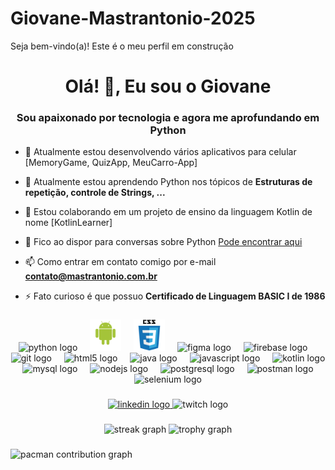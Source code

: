 # Giovane-Mastrantonio-2025
Seja bem-vindo(a)! Este é o meu perfil em construção


<h1 align="center">Olá! 👋, Eu sou o Giovane</h1>
<h3 align="center">Sou apaixonado por tecnologia e agora me aprofundando em Python</h3>


- 🔭 Atualmente estou desenvolvendo vários aplicativos para celular [MemoryGame, QuizApp, MeuCarro-App]

- 🌱 Atualmente estou aprendendo Python nos tópicos de **Estruturas de repetição, controle de Strings, ...**

- 👯 Estou colaborando em um projeto de ensino da linguagem Kotlin de nome [KotlinLearner]

- 🤝 Fico ao dispor para conversas sobre Python [Pode encontrar aqui](https://mastrantonio.com.br/)

- 📫 Como entrar em contato comigo por e-mail **contato@mastrantonio.com.br**

- ⚡ Fato curioso é que possuo **Certificado de Linguagem BASIC I de 1986**

###

<div align="center">
  <img src="https://skillicons.dev/icons?i=py" height="70" alt="python logo"  />
  <img width="12" />
  <img src="https://raw.githubusercontent.com/devicons/devicon/master/icons/android/android-original-wordmark.svg" alt="android" height="50"  />
  <img width="12" />
  <img src="https://raw.githubusercontent.com/devicons/devicon/master/icons/css3/css3-original-wordmark.svg" alt="css3" height="50"  />
  <img width="12" />

  <img src="https://skillicons.dev/icons?i=figma" height="70" alt="figma logo" />
  <img width="12" />

  <img src="https://skillicons.dev/icons?i=firebase" height="50" alt="firebase logo" />
  <img width="12" />

  <img src="https://skillicons.dev/icons?i=git" height="40" alt="git logo" />
  <img width="12" />

  <img src="https://skillicons.dev/icons?i=html" height="40" alt="html5 logo" />
  <img width="12" />

  <img src="https://skillicons.dev/icons?i=java" height="70" alt="java logo" />
  <img width="12" />

  <img src="https://skillicons.dev/icons?i=javascript" height="40" alt="javascript logo" />
  <img width="12" />

  <img src="https://skillicons.dev/icons?i=kotlin" height="50" alt="kotlin logo" />
  <img width="12" />

  <img src="https://skillicons.dev/icons?i=mysql" height="50" alt="mysql logo" />
  <img width="12" />

  <img src="https://skillicons.dev/icons?i=nodejs" height="50" alt="nodejs logo" />
  <img width="12" />

  <img src="https://skillicons.dev/icons?i=postgres" height="60" alt="postgresql logo" />
  <img width="12" />

  <img src="https://www.vectorlogo.zone/logos/getpostman/getpostman-icon.svg" height="40" alt="postman logo" />
  <img width="12" />

  <img src="https://raw.githubusercontent.com/detain/svg-logos/780f25886640cef088af994181646db2f6b1a3f8/svg/selenium-logo.svg" height="40" alt="selenium logo" />
  
</div>

###

<div align="center">
  <a href="https://www.linkedin.com/in/giovane-mastrantonio-ti" target="_blank" rel="noreferrer"> <img src="https://img.shields.io/static/v1?message=LinkedIn&logo=linkedin&label=&color=0077B5&logoColor=white&labelColor=&style=for-the-badge" height="25" alt="linkedin logo"  /> </a>

  <img src="https://img.shields.io/static/v1?message=Twitch&logo=twitch&label=&color=9146FF&logoColor=white&labelColor=&style=for-the-badge" height="25" alt="twitch logo"  />

</div>

###

<div align="center">
  <img src="https://streak-stats.demolab.com?user=giovane-mastrantonio&locale=en&mode=daily&theme=dracula&hide_border=false&border_radius=5&order=3" height="150" alt="streak graph"  />
  <img src="https://github-profile-trophy.vercel.app?username=giovane-mastrantonio&theme=dracula&column=-1&row=1&margin-w=8&margin-h=8&no-bg=false&no-frame=false&order=4" height="150" alt="trophy graph"  />
</div>

###

<picture>
  <source media="(prefers-color-scheme: dark)" srcset="https://raw.githubusercontent.com/maurodesouza/maurodesouza/output/pacman-contribution-graph-dark.svg">
  <source media="(prefers-color-scheme: light)" srcset="https://raw.githubusercontent.com/maurodesouza/maurodesouza/output/pacman-contribution-graph.svg">
  <img alt="pacman contribution graph" src="https://raw.githubusercontent.com/maurodesouza/maurodesouza/output/pacman-contribution-graph.svg">
</picture>

###
